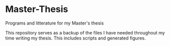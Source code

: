 # Master-Thesis
Programs and litterature for my Master's thesis

This repository serves as a backup of the files I have needed throughout my time writing my thesis. This includes scripts and generated figures.